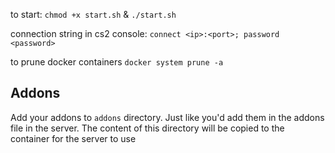 to start: `chmod +x start.sh` & `./start.sh`

connection string in cs2 console: `connect <ip>:<port>; password <password>`

to prune docker containers `docker system prune -a`

## Addons

Add your addons to `addons` directory. Just like you'd add them in the addons file in the server. The content of this directory will be copied to the container for the server to use
